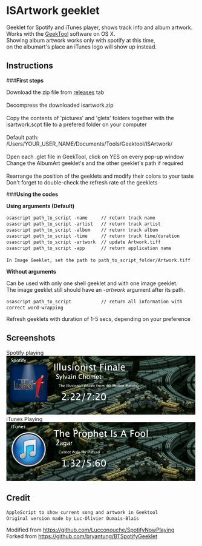 ISArtwork geeklet
============
Geeklet for Spotify and iTunes player, shows track info and album artwork.<br/>
Works with the <a href="http://projects.tynsoe.org/en/geektool/download.php">GeekTool</a> software on OS X.<br/>
Showing album artwork works only with spotify at this time, <br/>on the albumart's place an iTunes logo will show up instead.

Instructions
------------
###**First steps**<br/>

Download the zip file from <a href="https://github.com/domenix/ISArtwork-geeklet/releases">releases</a> tab<br/>
<br/>Decompress the downloaded isartwork.zip<br/>
<br/>Copy the contents of 'pictures' and 'glets' folders together with the isartwork.scpt file to a prefered folder on your computer<br/><br/>Default path:<br/>
/Users/YOUR_USER_NAME/Documents/Tools/Geektool/ISArtwork/<br/>
<br/>Open each .glet file in GeekTool, click on YES on every pop-up window
<br/>Change the AlbumArt geeklet's and the other geeklet's path if required
<br/><br/>Rearrange the position of the geeklets and modify their colors to your taste
<br/>Don't forget to double-check the refresh rate of the geeklets


###**Using the codes**<br/>

**Using arguments (Default)**
```
osascript path_to_script -name     // return track name
osascript path_to_script -artist   // return track artist
osascript path_to_script -album    // return track album
osascript path_to_script -time     // return track time/duration
osascript path_to_script -artwork  // update Artwork.tiff
osascript path_to_script -app      // return application name

In Image Geeklet, set the path to path_to_script_folder/Artwork.tiff
```

**Without arguments**

Can be used with only one shell geeklet and with one image geeklet.<br/>The image geeklet still should have an <i>-artwork</i> argument after its path.
```
osascript path_to_script           // return all information with correct word-wrapping
```

Refresh geeklets with duration of 1-5 secs, depending on your preference

Screenshots
----------
Spotify playing<br/>
<img src="https://raw.githubusercontent.com/domenix/ISArtwork-geeklet/master/screenshots/01.png" width=500></img>
<br/>
iTunes Playing<br/>
<img src="https://raw.githubusercontent.com/domenix/ISArtwork-geeklet/master/screenshots/02.png" width=500></img>

Credit
------
```
AppleScript to show current song and artwork in Geektool
Original version made by Luc-Olivier Dumais-Blais
```

Modified from https://github.com/Lucconouche/SpotifyNowPlaying<br/>
Forked from https://github.com/bryantung/BTSpotifyGeeklet
